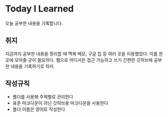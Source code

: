 # Today I Learned
오늘 공부한 내용을 기록합니다.

## 취지
지금까지 공부한 내용을 정리할 때 맥북 메모, 구글 킵 등 여러 곳을 이용했었다.
이를 한 곳에 모아줄 곳이 필요하다.
웹으로 어디서든 접근 가능하고 쓰기 간편한 깃허브에 공부한 내용을 기록하기로 하자.

## 작성규칙
- 폴더를 사용해 주제별로 관리한다
- 표준 마크다운이 아닌 깃허브용 마크다운을 사용한다
- 폴더 이름은 영어로 작성한다
